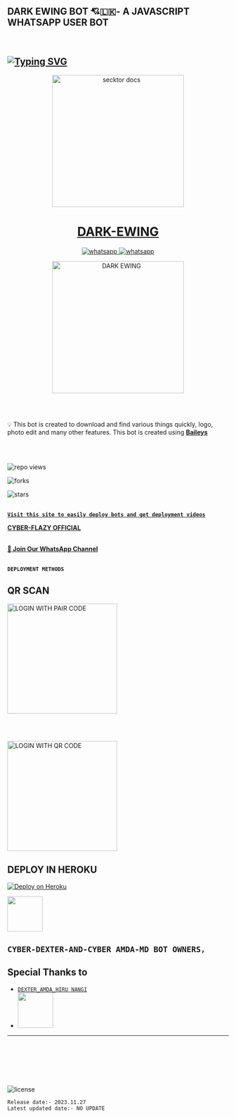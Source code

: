 
## DARK EWING BOT 💘🇱🇰- A JAVASCRIPT WHATSAPP USER BOT
<br>

## [![Typing SVG](https://readme-typing-svg.herokuapp.com?font=Rockstar-ExtraBold&color=F33A6A&lines=𝐇𝐈+𝐈𝐀𝐌+ᗪᗩᖇK╺+EᗯIᑎG+-+BOT.;𝙿𝙾𝚆𝙴𝚁𝙳+𝙱𝚈:+ᴍʀ+ᴅᴀʀᴋ.ᴇᴡɪɴɢ.ᴛᴇᴀᴍ;ℂ𝕣𝕖𝕒𝕥𝕖𝕕+𝕓𝕪:+𝐌𝐑.ᴄʏʙᴇʀ༆ᴅᴇxᴛᴇʀ;𝐌𝐑:+ᴄʏʙᴇʀ.ᴀᴍᴅᴀ࿐;💕ඉතිං+ඔයල🙃;😁හොදින්+ඉන්නවානේ🧚)](https://git.io/typing-svg)

 <p align="center">  
  <a href="https://youtu.be/It-Ak-aSx0c">
    <img alt="secktor docs" height="300" src="https://telegra.ph/file/6b20dd230026b6cf894d2.jpg">
    <h1 align="center">DARK-EWING</h1>
  </a>
</p>  
<p align="center">
  <a aria-label="Join our chats" href="https://chat.whatsapp.com/E8SGBZBS54j5iFbUOIXwXE" target="_blank">
    <img alt="whatsapp" src="https://img.shields.io/badge/Join Group-25D366?style=for-the-badge&logo=whatsapp&logoColor=white" />
  </a>
<a aria-label="Bot Whatsapp" href="[https://chat.whatsapp.com/E8SGBZBS54j5iFbUOIXwXE](https://wa.me/94767533889?text=.menu)" target="_blank">
    <img alt="whatsapp" src="https://img.shields.io/badge/Bot%20Whatsapp-25D366?style=for-the-badge&logo=whatsapp&logoColor=white" />
  </a>
  
</p>
 
  <p align="center">  
  <a href="https://telegra.ph/file/9ea59c95fac1e6a63c930.jpg">
    <img alt="DARK EWING" height="300" src="https://telegra.ph/file/b8582799208c45f1920c9.jpg">
    </a>
</p>  


<br>
<br>

💡 This bot is created to download and find various things quickly, logo, photo edit and many other features. This bot is created using **[Baileys](https://github.com/WhiskeySockets/Baileys)**

<br>
<br>
  

![repo views](https://hits.seeyoufarm.com/api/count/incr/badge.svg?url=https%3A%2F%2Fgithub.com%2Fdarkewing%2FDARK-EWING&count_bg=%2379C83D&title_bg=%23555555&icon=gitpod.svg&icon_color=%23E7E7E7&title=Views&edge_flat=false)

![forks](https://img.shields.io/github/forks/darkewing/DARK-EWING?label=Forks&style=social)

![stars](https://telegra.ph/file/9ea59c95fac1e6a63c930.jpg)
<br>
<br>


 **[`Visit this site to easily deploy bots and get deployment videos`](tiktok.com/@_cyber_hr_king)**


**[CYBER-FLAZY OFFICIAL](https://www.youtube.com/@cyber_flazy)**
<br>
<br>

**[🚀 Join Our WhatsApp Channel](https://chat.whatsapp.com/E8SGBZBS54j5iFbUOIXwXE)**
<br>
<br>

 **`DEPLOYMENT METHODS`**


## QR SCAN

<a href="https://replit.com/@sinhala677/DARKE-EWING-MD-PAIR-CODE-?v=1#README.md"><img src="https://img.shields.io/badge/LOGIN%20WITH-PAIR%20CODE-blue" alt="LOGIN WITH PAIR CODE" width="250"></a>

<br>
<br>

<a href="https://replit.com/@sinhala677/DARK-EWING?v=1/"><img src="https://img.shields.io/badge/LOGIN%20WITH-QR%20CODE-black" alt="LOGIN WITH QR CODE" width="250"></a>


## DEPLOY IN HEROKU

 [![Deploy on Heroku](https://www.herokucdn.com/deploy/button.svg)](https://dashboard.heroku.com/new?template=https://github.com/darkewing/DARK-EWING)

 <a href="tiktok.com/@_cyber_hr_king/"><img src="https://telegra.ph/file/ff9d0311e2d4f2baa37f8.jpg" width=80 height=80></a>   

## **`CYBER-DEXTER-AND-CYBER AMDA-MD BOT OWNERS,`**


## Special Thanks to
* [`DEXTER_AMDA_HIRU NANGI`](tiktok.com/@_cyber_hr_king/)
* <a href="https://www.youtube.com/@cyber_flazy"><img src="https://telegra.ph/file/7f195320e3e886ca4ae27.jpg" width=80 height=80></a> 
---

<br>
<br>
<br>
<br>
<br>


![license](https://telegra.ph/file/7f195320e3e886ca4ae27.jpg?color=green&label=License&style=plastic)



`Release date:- 2023.11.27`
<br>
`Latest updated date:- NO UPDATE`
